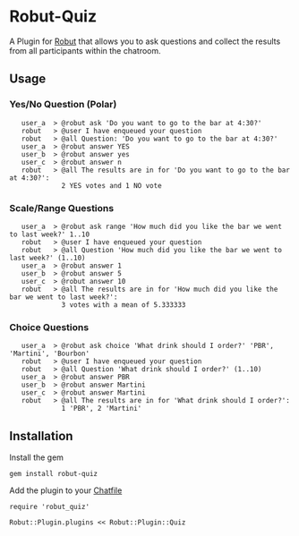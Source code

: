 # Robut-Quiz

A Plugin for [Robut](https://github.com/justinweiss/robut) that allows you to ask questions and collect the results from all participants within the chatroom.

## Usage

### Yes/No Question (Polar)

```
   user_a  > @robut ask 'Do you want to go to the bar at 4:30?'
   robut   > @user I have enqueued your question
   robut   > @all Question: 'Do you want to go to the bar at 4:30?'
   user_a  > @robut answer YES
   user_b  > @robut answer yes
   user_c  > @robut answer n
   robut   > @all The results are in for 'Do you want to go to the bar at 4:30?':
             2 YES votes and 1 NO vote
```


### Scale/Range Questions

```
   user_a  > @robut ask range 'How much did you like the bar we went to last week?' 1..10
   robut   > @user I have enqueued your question
   robut   > @all Question 'How much did you like the bar we went to last week?' (1..10)
   user_a  > @robut answer 1
   user_b  > @robut answer 5
   user_c  > @robut answer 10
   robut   > @all The results are in for 'How much did you like the bar we went to last week?':
             3 votes with a mean of 5.333333
```

### Choice Questions

```
   user_a  > @robut ask choice 'What drink should I order?' 'PBR', 'Martini', 'Bourbon'
   robut   > @user I have enqueued your question
   robut   > @all Question 'What drink should I order?' (1..10)
   user_a  > @robut answer PBR
   user_b  > @robut answer Martini
   user_c  > @robut answer Martini
   robut   > @all The results are in for 'What drink should I order?':
             1 'PBR', 2 'Martini'
```

## Installation

Install the gem

    gem install robut-quiz
    
Add the plugin to your [Chatfile](https://github.com/justinweiss/robut/blob/master/examples/Chatfile)

    require 'robut_quiz'
    
    Robut::Plugin.plugins << Robut::Plugin::Quiz
